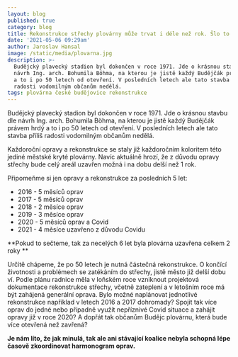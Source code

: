 ```yaml
---
layout: blog
published: true
category: blog
title: Rekonstrukce střechy plovárny může trvat i déle než rok. Šlo to vymyslet lépe?
date: '2021-05-06 09:29am'
author: Jaroslav Hansal
image: /static/media/plovarna.jpg
description: >-
  Budějcký plavecký stadion byl dokončen v roce 1971. Jde o krásnou stavbu dle
  návrh Ing. arch. Bohumila Böhma, na kterou je jistě každý Budějčák právem hrdý
  a to i po 50 letech od otevření. V posledních letech ale tato stavba příliš
  radosti vodomilným občanům nedělá. 
tags: plovárna české budějovice rekonstrukce
---
```

Budějcký plavecký stadion byl dokončen v roce 1971. Jde o krásnou stavbu dle návrh Ing. arch. Bohumila Böhma, na kterou je jistě každý Budějčák právem hrdý a to i po 50 letech od otevření. V posledních letech ale tato stavba příliš radosti vodomilným občanům nedělá. 



Každoroční opravy a rekonstrukce se staly již každoročním koloritem této jediné městské kryté plovárny. Navíc aktuálně hrozí, že z důvodu opravy střechy bude celý areál uzavřen možná i na dobu delší než 1 rok. 



Připomeňme si jen opravy a rekonstrukce za posledních 5 let:

* 2016 - 5 měsíců oprav
* 2017 - 5 měsíců oprav
* 2018 - 2 měsíce oprav
* 2019 - 3 měsíce oprav
* 2020 - 5 měsíců oprav a Covid
* 2021 - 4 měsíce uzavřeno z důvodu Covidu



**Pokud to sečteme, tak za necelých 6 let byla plovárna uzavřena celkem 2 roky **



Určitě chápeme, že po 50 letech je nutná částečná rekonstrukce. O končící životnosti a problémech se zatékáním do střechy, jistě město již delší dobu ví. Podle plánu radnice měla v loňském roce vzniknout projektová dokumentace rekonstrukce střechy, včetně zateplení a v letošním roce má být zahájená generální oprava. Bylo možné naplánovat jednotlivé rekonstrukce například v letech 2016 a 2017 dohromady? Spojit tak více oprav do jedné nebo případně využít nepříznivé Covid situace a zahájit opravy již v roce 2020? A dopřát tak občanům Budějc plovárnu, která bude více otevřená než zavřená? 



**Je nám líto, že jak minulá, tak ale ani stávající koalice nebyla schopná lépe časově zkoordinovat harmonogram oprav.**
